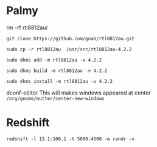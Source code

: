 # Palmy
rm -rf rtl8812au/
```
git clone https://github.com/gnab/rtl8812au.git

sudo cp -r rtl8812au  /usr/src/rtl8812au-4.2.2

sudo dkms add -m rtl8812au -v 4.2.2

sudo dkms build -m rtl8812au -v 4.2.2

sudo dkms install -m rtl8812au -v 4.2.2
```
dconf-editor
This will makes windows appeared at center `/org/gnome/mutter/center-new-windows`

# Redshift
```
redshift -l 13.1:100.1 -t 5800:4500 -m randr -v
```
